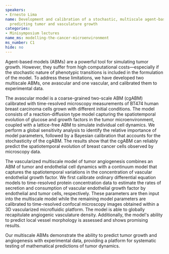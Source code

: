 ```yaml
---
speakers:
- Ernesto Lima
name: Development and calibration of a stochastic, multiscale agent-based model for
  predicting tumor and vasculature growth
categories:
- Minisymposium lectures
name_ms: modelling-the-cancer-microenvironment
ms_number: C1
hide: no
---
```

Agent-based models (ABMs) are a powerful tool for simulating tumor growth. However, they suffer from high computational costs—especially if the stochastic nature of phenotypic transitions is included in the formulation of the model. To address these limitations, we have developed two multiscale ABMs, one avascular and one vascular, and calibrated them to experimental data.
 
The avascular model is a coarse-grained two-scale ABM (cgABM) calibrated with time-resolved microscopy measurements of BT474 human breast carcinoma cells grown with different initial conditions. The model consists of a reaction-diffusion type model capturing the spatiotemporal evolution of glucose and growth factors in the tumor microenvironment, coupled with a lattice-free ABM to simulate individual cell dynamics. We perform a global sensitivity analysis to identify the relative importance of model parameters, followed by a Bayesian calibration that accounts for the stochasticity of the cgABM. The results show that the cgABM can reliably predict the spatiotemporal evolution of breast cancer cells observed by microscopy data.
 
The vascularized multiscale model of tumor angiogenesis combines an ABM of tumor and endothelial cell dynamics with a continuum model that captures the spatiotemporal variations in the concentration of vascular endothelial growth factor. We first calibrate ordinary differential equation models to time-resolved protein concentration data to estimate the rates of secretion and consumption of vascular endothelial growth factor by endothelial and tumor cells, respectively. These parameters are then input into the multiscale model while the remaining model parameters are calibrated to time-resolved confocal microscopy images obtained within a 3D vascularized microfluidic platform. The model is able to globally recapitulate angiogenic vasculature density. Additionally, the model's ability to predict local vessel morphology is assessed and shows promising results.
 
Our multiscale ABMs demonstrate the ability to predict tumor growth and angiogenesis with experimental data, providing a platform for systematic testing of mathematical predictions of tumor dynamics.
